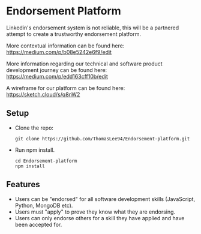 # Endorsement Platform

Linkedin's endorsement system is not reliable, this will be a partnered attempt to create a trustworthy endorsement platform.

More contextual information can be found here: https://medium.com/p/b08e5242e6f9/edit 

More information regarding our technical and software product development journey can be found here: 
https://medium.com/p/edd163cff10b/edit

A wireframe for our platform can be found here: https://sketch.cloud/s/q8nW2

## Setup
- Clone the repo:
  ```
  git clone https://github.com/ThomasLee94/Endorsement-platform.git
  ```
- Run npm install.
  ```
  cd Endorsement-platform
  npm install
  ```

## Features
- Users can be "endorsed" for all software development skills (JavaScript, Python, MongoDB etc).
- Users must "apply" to prove they know what they are endorsing.
- Users can only endorse others for a skill they have applied and have been accepted for. 